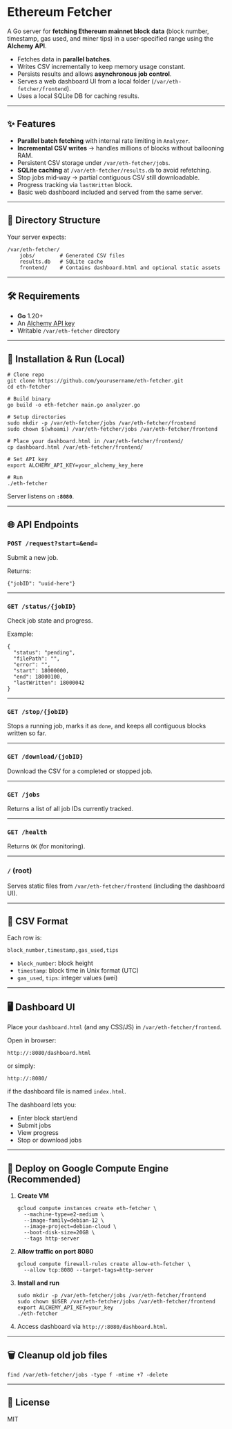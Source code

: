 # Ethereum Fetcher

A Go server for **fetching Ethereum mainnet block data** (block number, timestamp, gas used, and miner tips) in a user‑specified range using the **Alchemy API**.

- Fetches data in **parallel batches**.
- Writes CSV incrementally to keep memory usage constant.
- Persists results and allows **asynchronous job control**.
- Serves a web dashboard UI from a local folder (`/var/eth-fetcher/frontend`).
- Uses a local SQLite DB for caching results.

---

## ✨ Features

- **Parallel batch fetching** with internal rate limiting in `Analyzer`.
- **Incremental CSV writes** → handles millions of blocks without ballooning RAM.
- Persistent CSV storage under `/var/eth-fetcher/jobs`.
- **SQLite caching** at `/var/eth-fetcher/results.db` to avoid refetching.
- Stop jobs mid‑way → partial contiguous CSV still downloadable.
- Progress tracking via `lastWritten` block.
- Basic web dashboard included and served from the same server.

---

## 📂 Directory Structure

Your server expects:

```
/var/eth-fetcher/
    jobs/        # Generated CSV files
    results.db   # SQLite cache
    frontend/    # Contains dashboard.html and optional static assets
```

---

## 🛠 Requirements

- **Go** 1.20+
- An [Alchemy API key](https://www.alchemy.com/)
- Writable `/var/eth-fetcher` directory

---

## 🔧 Installation & Run (Local)

```
# Clone repo
git clone https://github.com/yourusername/eth-fetcher.git
cd eth-fetcher

# Build binary
go build -o eth-fetcher main.go analyzer.go

# Setup directories
sudo mkdir -p /var/eth-fetcher/jobs /var/eth-fetcher/frontend
sudo chown $(whoami) /var/eth-fetcher/jobs /var/eth-fetcher/frontend

# Place your dashboard.html in /var/eth-fetcher/frontend/
cp dashboard.html /var/eth-fetcher/frontend/

# Set API key
export ALCHEMY_API_KEY=your_alchemy_key_here

# Run
./eth-fetcher
```

Server listens on **`:8080`**.

---

## 🌐 API Endpoints

### `POST /request?start=&end=`
Submit a new job.

Returns:
```
{"jobID": "uuid-here"}
```

---

### `GET /status/{jobID}`
Check job state and progress.

Example:
```
{
  "status": "pending",
  "filePath": "",
  "error": "",
  "start": 18000000,
  "end": 18000100,
  "lastWritten": 18000042
}
```

---

### `GET /stop/{jobID}`
Stops a running job, marks it as `done`, and keeps all contiguous blocks written so far.

---

### `GET /download/{jobID}`
Download the CSV for a completed or stopped job.

---

### `GET /jobs`
Returns a list of all job IDs currently tracked.

---

### `GET /health`
Returns `OK` (for monitoring).

---

### `/` (root)
Serves static files from `/var/eth-fetcher/frontend` (including the dashboard UI).

---

## 📄 CSV Format

Each row is:
```
block_number,timestamp,gas_used,tips
```

- `block_number`: block height
- `timestamp`: block time in Unix format (UTC)
- `gas_used`, `tips`: integer values (wei)

---

## 🖥 Dashboard UI

Place your `dashboard.html` (and any CSS/JS) in `/var/eth-fetcher/frontend`.

Open in browser:
```
http://:8080/dashboard.html
```
or simply:
```
http://:8080/
```
if the dashboard file is named `index.html`.

The dashboard lets you:
- Enter block start/end
- Submit jobs
- View progress
- Stop or download jobs

---

## 🚀 Deploy on Google Compute Engine (Recommended)

1. **Create VM**
   ```
   gcloud compute instances create eth-fetcher \
     --machine-type=e2-medium \
     --image-family=debian-12 \
     --image-project=debian-cloud \
     --boot-disk-size=20GB \
     --tags http-server
   ```

2. **Allow traffic on port 8080**
   ```
   gcloud compute firewall-rules create allow-eth-fetcher \
     --allow tcp:8080 --target-tags=http-server
   ```

3. **Install and run**
   ```
   sudo mkdir -p /var/eth-fetcher/jobs /var/eth-fetcher/frontend
   sudo chown $USER /var/eth-fetcher/jobs /var/eth-fetcher/frontend
   export ALCHEMY_API_KEY=your_key
   ./eth-fetcher
   ```

4. Access dashboard via `http://:8080/dashboard.html`.

---

## 🗑 Cleanup old job files
```
find /var/eth-fetcher/jobs -type f -mtime +7 -delete
```

---

## 📜 License
MIT
